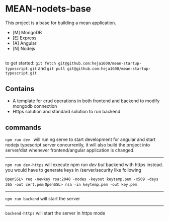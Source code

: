 # MEAN-nodets-base

This project is a base for building a mean application.

- [M] MongoDB
- [E] Express
- [A] Angular
- [N] Nodejs

##

to get started:
`git fetch git@github.com:heja1600/mean-startup-typescript.git`
and
`git pull git@github.com:heja1600/mean-startup-typescript.git`

## Contains
- A template for crud operations in both frontend and backend to modify mongodb connection
- Https solution and standard solution to run backend
## commands


```npm run dev ```
will run ng serve to start development for angular and start nodejs typescript server concurrently,
it will also build the project into server/dist whenever frontend/angular application is changed.

------
```npm run dev-https```
will execute npm *run dev but* backend with https instead.
you would have to generate keys in /server/security like following

```OpenSSL> req -newkey rsa:2048 -nodes -keyout keytemp.pem -x509 -days 365 -out cert.pem```
```OpenSSL> rsa -in keytemp.pem -out key.pem```

------
```npm run backend```
will start the server

------
```backend-https```
will start the server in https mode
